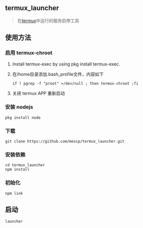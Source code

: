 ## termux_launcher
>  在[termux](https://termux.com/help.html)中运行的服务启停工具

## 使用方法

### 启用 termux-chroot

1. Install termux-exec by using pkg install termux-exec.

1. 在/home目录添加.bash_profile文件，内容如下

    `if ! pgrep -f "proot" >/dev/null ; then termux-chroot ;fi`


1. 关闭 termux APP 重新启动

### 安装 nodejs

    pkg install node

### 下载

    git clone https://github.com/mescp/termux_launcher.git
    
### 安装依赖

    cd termux_launcher
    npm install
    
### 初始化

    npm link
    
## 启动

    launcher
    

[](./docs/demo.gif)